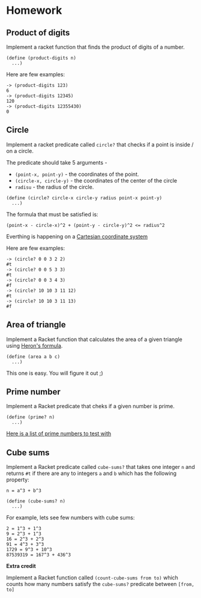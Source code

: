# Homework

## Product of digits

Implement a racket function that finds the product of digits of a number.

```racket
(define (product-digits n)
  ...)
```

Here are few examples:

```
-> (product-digits 123)
6
-> (product-digits 12345)
120
-> (product-digits 12355430)
0
```

## Circle

Implement a racket predicate called `circle?` that checks if a point is inside / on a circle.

The predicate should take 5 arguments -

* `(point-x, point-y)` - the coordinates of the point.
* `(circle-x, circle-y)` - the coordinates of the center of the circle
* `radisu` - the radius of the circle.

```racket
(define (circle? circle-x circle-y radius point-x point-y)
  ...)
```

The formula that must be satisfied is:

```
(point-x - circle-x)^2 + (point-y - circle-y)^2 <= radius^2
```

Everthing is happening on a [Cartesian coordinate system](https://en.wikipedia.org/wiki/Cartesian_coordinate_system)

Here are few examples:

```
-> (circle? 0 0 3 2 2)
#t
-> (circle? 0 0 5 3 3)
#t
-> (circle? 0 0 3 4 3)
#f
-> (circle? 10 10 3 11 12)
#t
-> (circle? 10 10 3 11 13)
#f
```

## Area of triangle

Implement a Racket function that calculates the area of a given triangle using [Heron's formula](https://en.wikipedia.org/wiki/Heron%27s_formula).

```racket
(define (area a b c)
  ...)
```

This one is easy. You will figure it out ;)

## Prime number

Implement a Racket predicate that cheks if a given number is prime.

```racket
(define (prime? n)
  ...)
```

[Here is a list of prime numbers to test with](https://primes.utm.edu/lists/small/1000.txt)

## Cube sums

Implement a Racket predicate called `cube-sums?` that takes one integer `n` and returns `#t` if there are any to integers `a` and `b` which has the following property:

```
n = a^3 + b^3
```

```racket
(define (cube-sums? n)
  ...)
```

For example, lets see few numbers with cube sums:

```
2 = 1^3 + 1^3
9 = 2^3 + 1^3
16 = 2^3 + 2^3
91 = 4^3 + 3^3
1729 = 9^3 + 10^3
87539319 = 167^3 + 436^3
```

**Extra credit**

Implement a Racket function called `(count-cube-sums from to)` which counts how many numbers satisfy the `cube-sums?` predicate between `[from, to]`
